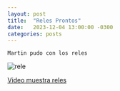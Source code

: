 ```yaml
---
layout: post
title:  "Reles Prontos"
date:   2023-12-04 13:00:00 -0300
categories: posts
---
```


`Martin pudo con los reles`

![rele](/proyecto-plant-o-matic/assets/rele.jpeg)

<a href="https://youtu.be/gQaw36v5Qus">Video muestra reles</a>






